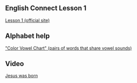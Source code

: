 ## English Connect Lesson 1 
<a href="https://rise.articulate.com/share/itxCd1fxmvi8vmPwszG1As-C3eOBBLSA#/lessons/stOm3vVUKm91WkU-Y1UlTDFoxZM1q4lK">Lesson 1 (official site)</a>


## Alphabet help 

<a href="https://americanenglish.state.gov/resources/color-vowel-chart">"Color Vowel Chart" (pairs of words that share vowel sounds)</a>



## Video

<a href="https://www.churchofjesuschrist.org/study/manual/new-testament-stories-for-young-readers/24-jesus-was-born?lang=eng">Jesus was born</a>
